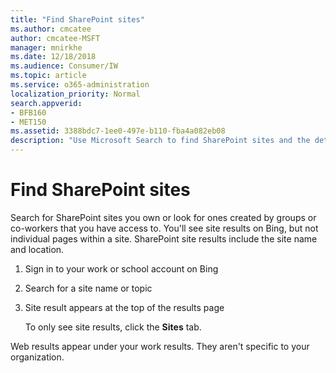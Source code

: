 ```yaml
---
title: "Find SharePoint sites"
ms.author: cmcatee
author: cmcatee-MSFT
manager: mnirkhe
ms.date: 12/18/2018
ms.audience: Consumer/IW
ms.topic: article
ms.service: o365-administration
localization_priority: Normal
search.appverid:
- BFB160
- MET150
ms.assetid: 3388bdc7-1ee0-497e-b110-fba4a082eb08
description: "Use Microsoft Search to find SharePoint sites and the details that you'll see"
---
```


# Find SharePoint sites

Search for SharePoint sites you own or look for ones created by groups or co-workers that you have access to. You'll see site results on Bing, but not individual pages within a site. SharePoint site results include the site name and location.
  
1. Sign in to your work or school account on Bing
    
2. Search for a site name or topic
    
3. Site result appears at the top of the results page
    
    To only see site results, click the **Sites** tab. 
    
Web results appear under your work results. They aren't specific to your organization.

  

